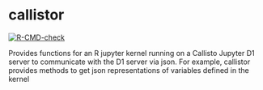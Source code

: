 # callistor
<!-- badges: start -->
[![R-CMD-check](https://github.com/OakCityLabs/callisto-r/workflows/R-CMD-check/badge.svg)](https://github.com/OakCityLabs/callisto-r/actions)
<!-- badges: end -->

Provides functions for an R jupyter kernel running on a Callisto Jupyter D1 server to communicate with the D1 server via json. For example, callistor provides methods to get json representations of variables defined in the kernel
